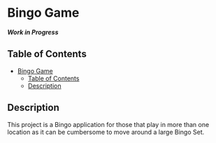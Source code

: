 # Bingo Game

***Work in Progress***

## Table of Contents
- [Bingo Game](#bingo-game)
  - [Table of Contents](#table-of-contents)
  - [Description](#description)

## Description

This project is a Bingo application for those that play in more than one location as it can be cumbersome to move around a large Bingo Set.

